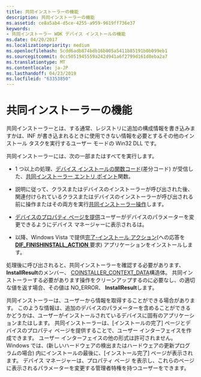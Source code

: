 ```yaml
---
title: 共同インストーラーの機能
description: 共同インストーラーの機能
ms.assetid: ce8a5ab4-d5ce-4255-a959-9619ff736e37
keywords:
- 共同インストーラー WDK デバイス インストールの機能
ms.date: 04/20/2017
ms.localizationpriority: medium
ms.openlocfilehash: 5cdd6adb874bdb16b005a5411b85191b0b099eb1
ms.sourcegitcommit: 0cc5051945559a242d941a6f2799d161d8eba2a7
ms.translationtype: MT
ms.contentlocale: ja-JP
ms.lasthandoff: 04/23/2019
ms.locfileid: "63353850"
---
```

# <a name="co-installer-functionality"></a>共同インストーラーの機能





共同インストーラーとは、する通常、レジストリに追加の構成情報を書き込みますかは、INF が書き込まれるときに使用できない情報を必要とするその他のインストール タスクを実行するユーザー モードの Win32 DLL です。

共同インストーラーには、次の一部またはすべてを実行します。

-   1 つ以上の処理、[デバイス インストールの関数コード](https://msdn.microsoft.com/library/windows/hardware/ff541307)(差分コード) が受信した、[共同インストーラー エントリ ポイント](co-installer-interface.md#co-installer-entry-point)関数。

-   説明に従って、クラスまたはデバイスのインストーラーが呼び出された後、関連付けられているクラスまたはデバイスのインストーラーが呼び出される前に操作またはその両方を実行[共同インストーラー操作](co-installer-operation.md)します。

-   [デバイスのプロパティ ページを提供](providing-device-property-pages.md)ユーザーがデバイスのパラメーターを変更できるようにデバイス マネージャーに表示されるは。

-   以降、Windows Vista で提供[完了-インストール アクション](finish-install-actions--windows-vista-and-later-.md)(への応答を[ **DIF_FINISHINSTALL_ACTION** ](https://msdn.microsoft.com/library/windows/hardware/ff543684)要求) アプリケーションをインストールします。

処理後に呼び出されると、共同インストーラーを確認する必要があります、 **InstallResult**のメンバー、 [COINSTALLER_CONTEXT_DATA](co-installer-interface.md#coinstaller-context-data)構造体。 共同インストーラーする必要があります操作をクリーンアップするのに必要なし、の適切な値を返す場合、その値は NO_ERROR、 **InstallResult**します。

共同インストーラーは、ユーザーから情報を取得することができる場合があります。 このような情報は、追加のデバイスのパラメーターを含めることができるかどうかは、ユーザーがインストールされているデバイスに固有のアプリケーションまたはします。 共同インストーラーは、[インストールの完了] ページとデバイスのプロパティ ページを提供することで、ユーザー インターフェイスを作成できます。 ユーザー インターフェイスの他の形式は許可されません。 Windows では、(新しいハードウェアの検出またはハードウェアの更新プログラムの場合) 内にインストールの最後に、[インストール完了] ページが表示されます。 デバイス マネージャーは、プロパティ ページ を表示し、これらのページに表示されるパラメーターを変更する管理者特権を持つユーザーをできます。

 

 





